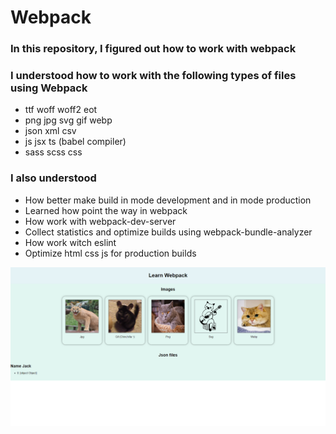 # Webpack
### In this repository, I figured out how to work with webpack
### I understood how to work with the following types of files using Webpack
+ ttf woff woff2 eot
+ png jpg svg gif webp
+ json xml csv
+ js jsx ts (babel compiler)
+ sass scss css
### I also understood
+ How better make build in mode development and in mode production
+ Learned how point the way in webpack
+ How work with webpack-dev-server
+ Collect statistics and optimize builds using webpack-bundle-analyzer
+ How work witch eslint
+ Optimize html css js for production builds

![Webpack-page-preview](/preview.png)
